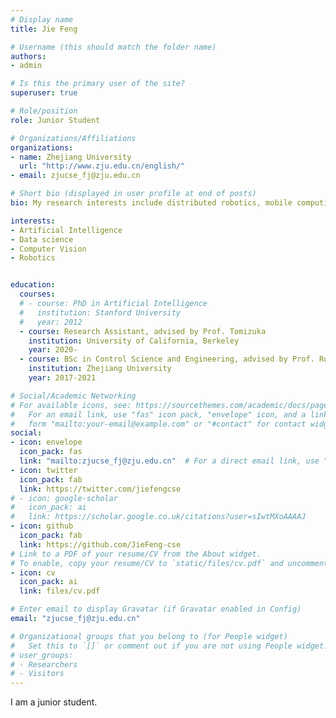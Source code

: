 ```yaml
---
# Display name
title: Jie Feng

# Username (this should match the folder name)
authors:
- admin

# Is this the primary user of the site?
superuser: true

# Role/position
role: Junior Student

# Organizations/Affiliations
organizations:
- name: Zhejiang University
  url: "http://www.zju.edu.cn/english/"
- email: zjucse_fj@zju.edu.cn

# Short bio (displayed in user profile at end of posts)
bio: My research interests include distributed robotics, mobile computing and programmable matter.

interests:
- Artificial Intelligence
- Data science
- Computer Vision
- Robotics


education:
  courses:
  # - course: PhD in Artificial Intelligence
  #   institution: Stanford University
  #   year: 2012
  - course: Research Assistant, advised by Prof. Tomizuka 
    institution: University of California, Berkeley
    year: 2020-
  - course: BSc in Control Science and Engineering, advised by Prof. Rong Xiong
    institution: Zhejiang University
    year: 2017-2021

# Social/Academic Networking
# For available icons, see: https://sourcethemes.com/academic/docs/page-builder/#icons
#   For an email link, use "fas" icon pack, "envelope" icon, and a link in the
#   form "mailto:your-email@example.com" or "#contact" for contact widget.
social:
- icon: envelope
  icon_pack: fas
  link: "mailto:zjucse_fj@zju.edu.cn"  # For a direct email link, use "mailto:test@example.org".
- icon: twitter
  icon_pack: fab
  link: https://twitter.com/jiefengcse
# - icon: google-scholar
#   icon_pack: ai
#   link: https://scholar.google.co.uk/citations?user=sIwtMXoAAAAJ
- icon: github
  icon_pack: fab
  link: https://github.com/JieFeng-cse
# Link to a PDF of your resume/CV from the About widget.
# To enable, copy your resume/CV to `static/files/cv.pdf` and uncomment the lines below.
- icon: cv
  icon_pack: ai
  link: files/cv.pdf

# Enter email to display Gravatar (if Gravatar enabled in Config)
email: "zjucse_fj@zju.edu.cn"

# Organizational groups that you belong to (for People widget)
#   Set this to `[]` or comment out if you are not using People widget.
# user_groups:
# - Researchers
# - Visitors
---
```

I am a junior student.

